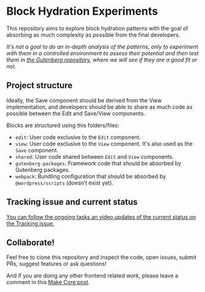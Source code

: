 # Block Hydration Experiments

This repository aims to explore block hydration patterns with the goal of absorbing as much complexity as possible from the final developers.

_It's not a goal to do an in-depth analysis of the patterns, only to experiment with them in a controlled environment to assess their potential and then test them in [the Gutenberg repository](https://github.com/WordPress/gutenberg), where we will see if they are a good fit or not._

## Project structure

Ideally, the Save component should be derived from the View implementation, and developers should be able to share as much code as possible between the Edit and Save/View components.

Blocks are structured using this folders/files:

-   `edit`: User code exclusive to the `Edit` component.
-   `view`: User code exclusive to the `View` component. It's also used as the `Save` component.
-   `shared`: User code shared between `Edit` and `View` components.
-   `gutenberg-packages`: Framework code that should be absorbed by Gutenberg packages.
-   `webpack`: Bundling configuration that should be absorbed by `@wordpress/scripts` (doesn't exist yet).

## Tracking issue and current status

[You can follow the ongoing tasks an video updates of the current status on the Tracking issue.](https://github.com/WordPress/block-hydration-experiments/issues/39)

## Collaborate!

Feel free to clone this repository and inspect the code, open issues, submit PRs, suggest features or ask questions!

And if you are doing any other frontend related work, please leave a comment in this [Make Core post](https://make.wordpress.org/core/2022/04/27/exploration-to-enable-better-developer-and-visitor-experiences-with-blocks/).
